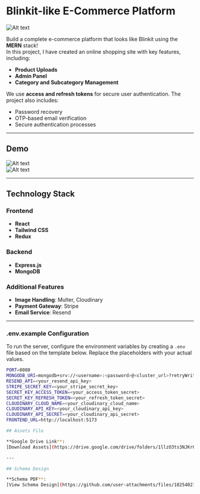 # Blinkit-like E-Commerce Platform  

![Alt text](Thumnails.png?raw=true "Project Thumbnail")

Build a complete e-commerce platform that looks like Blinkit using the **MERN** stack!  
In this project, I have created an online shopping site with key features, including:  
- **Product Uploads**  
- **Admin Panel**  
- **Category and Subcategory Management**  

We use **access and refresh tokens** for secure user authentication. The project also includes:  
- Password recovery  
- OTP-based email verification  
- Secure authentication processes  
---

## Demo  

![Alt text](Demo%201.gif?raw=true "Demo 1")  
![Alt text](Demo%202.gif?raw=true "Demo 2")  

---

## Technology Stack  

### Frontend  
- **React**  
- **Tailwind CSS**  
- **Redux**  

### Backend  
- **Express.js**  
- **MongoDB**  

### Additional Features  
- **Image Handling**: Multer, Cloudinary  
- **Payment Gateway**: Stripe  
- **Email Service**: Resend  

---

### .env.example Configuration

To run the server, configure the environment variables by creating a `.env` file based on the template below. Replace the placeholders with your actual values.

```bash
PORT=8080
MONGODB_URI=mongodb+srv://<username>:<password>@<cluster_url>?retryWrites=true&w=majority&appName=<cluster_name>
RESEND_API=<your_resend_api_key>
STRIPE_SECRET_KEY=<your_stripe_secret_key>
SECRET_KEY_ACCESS_TOKEN=<your_access_token_secret>
SECRET_KEY_REFRESH_TOKEN=<your_refresh_token_secret>
CLOUDINARY_CLOUD_NAME=<your_cloudinary_cloud_name>
CLOUDINARY_API_KEY=<your_cloudinary_api_key>
CLOUDINARY_API_SECRET=<your_cloudinary_api_secret>
FRONTEND_URL=http://localhost:5173

## Assets File  

**Google Drive Link**:  
[Download Assets](https://drive.google.com/drive/folders/1llzO3ts3NJKrQ0A2XWZYaO-T0Qnyq6yO?usp=sharing)  

---

## Schema Design  

**Schema PDF**:  
[View Schema Design](https://github.com/user-attachments/files/18254021/Schema.pdf)  

